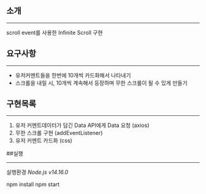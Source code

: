 ## 소개
***
scroll event를 사용한 Infinite Scroll 구현

## 요구사항
***
* 유저커멘트들을 한번에 10개씩 카드화해서 나타내기
* 스크롤을 내릴 시, 10개씩 계속해서 등장하며 무한 스크롤이 될 수 있게 만들기

## 구현목록
***
1. 유저 커멘트데이터가 담긴 Data API에게 Data 요청 (axios)
2. 무한 스크롤 구현 (addEventListener)
3. 유저 커멘트 카드화 (css)

##실행
*** 
실행환경 *Node.js v14.16.0*

  npm install
  npm start

